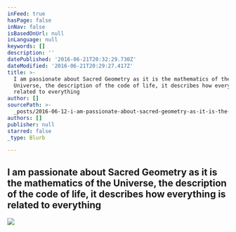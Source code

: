 ```yaml
---
inFeed: true
hasPage: false
inNav: false
isBasedOnUrl: null
inLanguage: null
keywords: []
description: ''
datePublished: '2016-06-21T20:32:29.730Z'
dateModified: '2016-06-21T20:29:27.417Z'
title: >-
  I am passionate about Sacred Geometry as it is the mathematics of the
  Universe, the description of the code of life, it describes how everything is
  related to everything
author: []
sourcePath: >-
  _posts/2016-06-12-i-am-passionate-about-sacred-geometry-as-it-is-the-mathemati.md
authors: []
publisher: null
starred: false
_type: Blurb

---
```

## I am passionate about Sacred Geometry as it is the mathematics of the Universe, the description of the code of life, it describes how everything is related to everything
![](https://the-grid-user-content.s3-us-west-2.amazonaws.com/2afba572-996f-4ecf-8e8b-c208e429efe3.jpg)